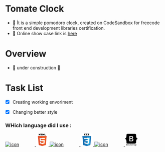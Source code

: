 # Tomate Clock





- 🌱 İt is a simple pomodoro clock, created on CodeSandbox for freecode front end development libraries certification.
- 💬 Online show case link is <a href="https://tt3wqc.csb.app/" > here<a/>



# Overview
- 🚧 under construction 🚧 


# Task List
- [x] Creating working envoriment 
- [x] Changing better style



<h3 align="left">WHich language did I use :</h3>
<p align="left"> 
 
  <a href="https://reactjs.org/" target="_blank" rel="noreferrer" alt="react"> 
    <img src="https://techstack-generator.vercel.app/react-icon.svg" alt="icon" width="45" style="width: 40px; height: 40px; margin-right: 50px; margin-bottom: 0px;" /> </a> 
  <a href="https://www.w3.org/html/" target="_blank" rel="noreferrer" alt="html"> 
    <img src="https://raw.githubusercontent.com/devicons/devicon/master/icons/html5/html5-original-wordmark.svg" alt="html5" width="40" height="40"/> </a> 
  <a href="https://developer.mozilla.org/en-US/docs/Web/JavaScript" target="_blank" rel="noreferrer" alt="javascript"> 
    <img src="https://techstack-generator.vercel.app/js-icon.svg" alt="icon" width="45" style="width: 40px; height: 40px; margin-right: 50px; margin-bottom: 0px;" /> </a> 
  <a href="https://www.w3schools.com/css/" target="_blank" rel="noreferrer" alt="css3"> 
    <img src="https://raw.githubusercontent.com/devicons/devicon/master/icons/css3/css3-original-wordmark.svg" alt="css3" width="40" height="40"/> </a> 
  <a href="https://sass-lang.com" target="_blank" rel="noreferrer" alt="sass"> 
    <img src="https://techstack-generator.vercel.app/sass-icon.svg" alt="icon" width="45" style="width: 40px; height: 40px; margin-right: 50px; margin-bottom: 0px;" /> </a> 
  <a href="https://getbootstrap.com" target="_blank" rel="noreferrer" alt="bootstrap"> 
    <img src="https://raw.githubusercontent.com/devicons/devicon/master/icons/bootstrap/bootstrap-plain-wordmark.svg" alt="bootstrap" width="40" height="40"/> </a> 
  
</p>
